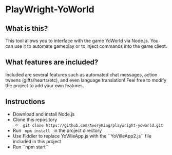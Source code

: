 # PlayWright-YoWorld

<h2>What is this?</h2>
 <p>This tool allows you to interface with the game YoWorld via Node.js. You can use it to automate gameplay or to inject commands into the game client.</p>

<h2> What features are included? </h2>
<p> Included are several features such as automated chat messages, action tweens (gifts/hearts/etc), and even language translation! Feel free to modify the project to add your own features.</p>
<h2>Instructions</h2>
<ul>
 <li> Download and install Node.js </li>
 <li> Clone this repository <ul><li><code> git clone https://github.com/AveryKing/playwright-yoworld.git </code></li></ul> </li>
 <li> Run <code> npm install </code> in the project directory </li>
 <li> Use Fiddler to replace YoVilleApp.js with the ``YoVilleApp2.js`` file included in this project </li>
 <li> Run ``npm start`` </li>

